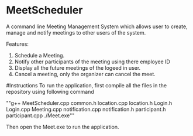# MeetScheduler 
A command line Meeting Management System which allows user to create, manage and notify meetings to other users of the system.

Features:
1. Schedule a Meeting.
2. Notify other participants of the meeting using there employee ID
3. Display all the future meetings of the logeed in user.
4. Cancel a meeting, only the organizer can cancel the meet.

#Instructions
To run the application, first compile all the files in the repository using following command

""g++ MeetScheduler.cpp common.h location.cpp location.h Login.h Login.cpp Meeting.cpp notification.cpp notification.h participant.h participant.cpp ./Meet.exe""

Then open the Meet.exe to run the application.
